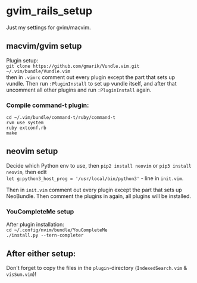 gvim_rails_setup
================

Just my settings for gvim/macvim.  

## macvim/gvim setup
Plugin setup:  
`git clone https://github.com/gmarik/Vundle.vim.git ~/.vim/bundle/Vundle.vim`  
then in `.vimrc` comment out every plugin except the part that sets up vundle. Then run `:PluginInstall` to set up vundle itself, and after that uncomment all other plugins and run `:PluginInstall` again.  

### Compile command-t plugin:

    cd ~/.vim/bundle/command-t/ruby/command-t
    rvm use system
    ruby extconf.rb
    make

## neovim setup
Decide which Python env to use, then `pip2 install neovim` or `pip3 install neovim`, then edit  
`let g:python3_host_prog = '/usr/local/bin/python3'` - line in `init.vim`.  

Then in `init.vim` comment out every plugin except the part that sets up NeoBundle. Then comment the plugins in again, all plugins will be installed.

### YouCompleteMe setup
After plugin installation:  
`cd ~/.config/nvim/bundle/YouCompleteMe`  
`./install.py --tern-completer`


## After either setup:
Don't forget to copy the files in the `plugin`-directory (`IndexedSearch.vim` & `visSum.vim`)!
